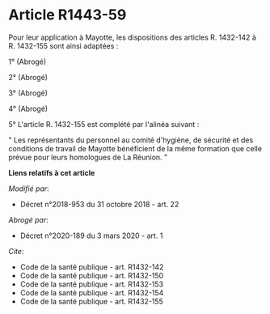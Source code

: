 # Article R1443-59

Pour leur application à Mayotte, les dispositions des articles R. 1432-142 à R. 1432-155 sont ainsi adaptées :

1° (Abrogé)

2° (Abrogé)

3° (Abrogé)

4° (Abrogé)

5° L'article R. 1432-155 est complété par l'alinéa suivant :

" Les représentants du personnel au comité d'hygiène, de sécurité et des conditions de travail de Mayotte bénéficient de la
même formation que celle prévue pour leurs homologues de La Réunion. ”

**Liens relatifs à cet article**

_Modifié par_:

  - Décret n°2018-953 du 31 octobre 2018 - art. 22

_Abrogé par_:

  - Décret n°2020-189 du 3 mars 2020 - art. 1

_Cite_:

  - Code de la santé publique - art. R1432-142
  - Code de la santé publique - art. R1432-150
  - Code de la santé publique - art. R1432-153
  - Code de la santé publique - art. R1432-154
  - Code de la santé publique - art. R1432-155
